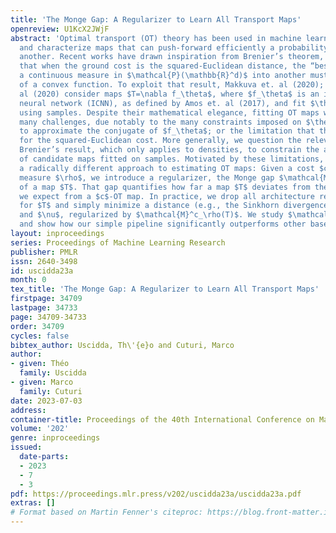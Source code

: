 ```yaml
---
title: 'The Monge Gap: A Regularizer to Learn All Transport Maps'
openreview: U1KcX2JWjF
abstract: 'Optimal transport (OT) theory has been used in machine learning to study
  and characterize maps that can push-forward efficiently a probability measure onto
  another. Recent works have drawn inspiration from Brenier’s theorem, which states
  that when the ground cost is the squared-Euclidean distance, the “best” map to morph
  a continuous measure in $\mathcal{P}(\mathbb{R}^d)$ into another must be the gradient
  of a convex function. To exploit that result, Makkuva et. al (2020); Korotin et.
  al (2020) consider maps $T=\nabla f_\theta$, where $f_\theta$ is an input convex
  neural network (ICNN), as defined by Amos et. al (2017), and fit $\theta$ with SGD
  using samples. Despite their mathematical elegance, fitting OT maps with ICNNs raises
  many challenges, due notably to the many constraints imposed on $\theta$; the need
  to approximate the conjugate of $f_\theta$; or the limitation that they only work
  for the squared-Euclidean cost. More generally, we question the relevance of using
  Brenier’s result, which only applies to densities, to constrain the architecture
  of candidate maps fitted on samples. Motivated by these limitations, we propose
  a radically different approach to estimating OT maps: Given a cost $c$ and a reference
  measure $\rho$, we introduce a regularizer, the Monge gap $\mathcal{M}^c_{\rho}(T)$
  of a map $T$. That gap quantifies how far a map $T$ deviates from the ideal properties
  we expect from a $c$-OT map. In practice, we drop all architecture requirements
  for $T$ and simply minimize a distance (e.g., the Sinkhorn divergence) between $T\sharp\mu$
  and $\nu$, regularized by $\mathcal{M}^c_\rho(T)$. We study $\mathcal{M}^c_{\rho}$
  and show how our simple pipeline significantly outperforms other baselines in practice.'
layout: inproceedings
series: Proceedings of Machine Learning Research
publisher: PMLR
issn: 2640-3498
id: uscidda23a
month: 0
tex_title: 'The Monge Gap: A Regularizer to Learn All Transport Maps'
firstpage: 34709
lastpage: 34733
page: 34709-34733
order: 34709
cycles: false
bibtex_author: Uscidda, Th\'{e}o and Cuturi, Marco
author:
- given: Théo
  family: Uscidda
- given: Marco
  family: Cuturi
date: 2023-07-03
address: 
container-title: Proceedings of the 40th International Conference on Machine Learning
volume: '202'
genre: inproceedings
issued:
  date-parts:
  - 2023
  - 7
  - 3
pdf: https://proceedings.mlr.press/v202/uscidda23a/uscidda23a.pdf
extras: []
# Format based on Martin Fenner's citeproc: https://blog.front-matter.io/posts/citeproc-yaml-for-bibliographies/
---
```

